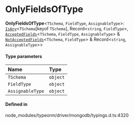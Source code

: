 # OnlyFieldsOfType

 **OnlyFieldsOfType**<`TSchema`, `FieldType`, `AssignableType`\>: [`IsAny`](IsAny.md)<`TSchema`[keyof `TSchema`], Record<`string`, `FieldType`\>, [`AcceptedFields`](AcceptedFields.md)<`TSchema`, `FieldType`, `AssignableType`\> & [`NotAcceptedFields`](NotAcceptedFields.md)<`TSchema`, `FieldType`\> & Record<`string`, `AssignableType`\>\>

#### Type parameters

| Name | Type |
| :------ | :------ |
| `TSchema` | `object` |
| `FieldType` | `object` |
| `AssignableType` | `object` |

#### Defined in

node_modules/typeorm/driver/mongodb/typings.d.ts:4320
